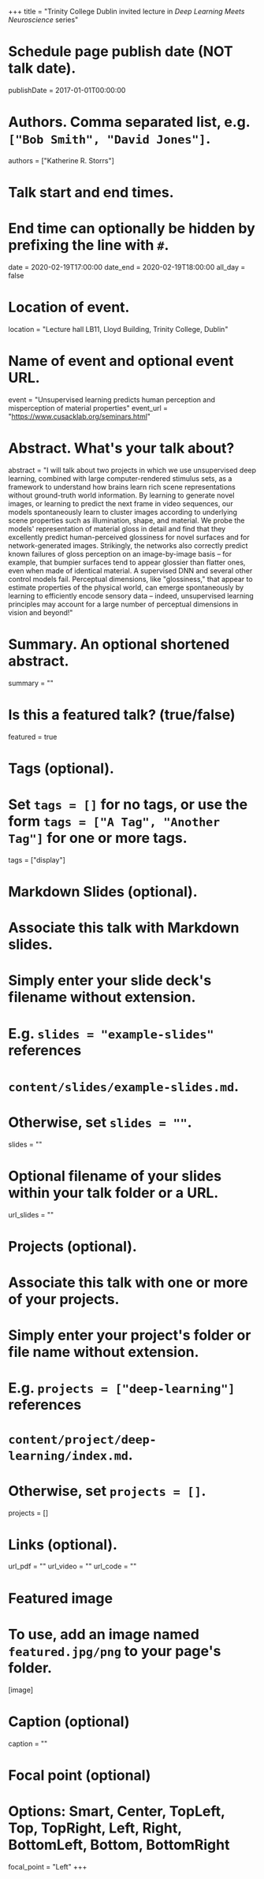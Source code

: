 +++
title = "Trinity College Dublin invited lecture in _Deep Learning Meets Neuroscience_ series"

# Schedule page publish date (NOT talk date).
publishDate = 2017-01-01T00:00:00

# Authors. Comma separated list, e.g. `["Bob Smith", "David Jones"]`.
authors = ["Katherine R. Storrs"]

# Talk start and end times.
#   End time can optionally be hidden by prefixing the line with `#`.
date = 2020-02-19T17:00:00
date_end = 2020-02-19T18:00:00
all_day = false

# Location of event.
location = "Lecture hall LB11, Lloyd Building, Trinity College, Dublin"

# Name of event and optional event URL.
event = "Unsupervised learning predicts human perception and misperception of material properties"
event_url = "https://www.cusacklab.org/seminars.html"

# Abstract. What's your talk about?
abstract = "I will talk about two projects in which we use unsupervised deep learning, combined with large computer-rendered stimulus sets, as a framework to understand how brains learn rich scene representations without ground-truth world information. By learning to generate novel images, or learning to predict the next frame in video sequences, our models spontaneously learn to cluster images according to underlying scene properties such as illumination, shape, and material. We probe the models' representation of material gloss in detail and find that they excellently predict human-perceived glossiness for novel surfaces and for network-generated images. Strikingly, the networks also correctly predict known failures of gloss perception on an image-by-image basis – for example, that bumpier surfaces tend to appear glossier than flatter ones, even when made of identical material. A supervised DNN and several other control models fail. Perceptual dimensions, like "glossiness," that appear to estimate properties of the physical world, can emerge spontaneously by learning to efficiently encode sensory data – indeed, unsupervised learning principles may account for a large number of perceptual dimensions in vision and beyond!"

# Summary. An optional shortened abstract.
summary = ""

# Is this a featured talk? (true/false)
featured = true

# Tags (optional).
#   Set `tags = []` for no tags, or use the form `tags = ["A Tag", "Another Tag"]` for one or more tags.
tags = ["display"]

# Markdown Slides (optional).
#   Associate this talk with Markdown slides.
#   Simply enter your slide deck's filename without extension.
#   E.g. `slides = "example-slides"` references 
#   `content/slides/example-slides.md`.
#   Otherwise, set `slides = ""`.
slides = ""

# Optional filename of your slides within your talk folder or a URL.
url_slides = ""

# Projects (optional).
#   Associate this talk with one or more of your projects.
#   Simply enter your project's folder or file name without extension.
#   E.g. `projects = ["deep-learning"]` references 
#   `content/project/deep-learning/index.md`.
#   Otherwise, set `projects = []`.
projects = []

# Links (optional).
url_pdf = ""
url_video = ""
url_code = ""

# Featured image
# To use, add an image named `featured.jpg/png` to your page's folder. 
[image]
  # Caption (optional)
  caption = ""

  # Focal point (optional)
  # Options: Smart, Center, TopLeft, Top, TopRight, Left, Right, BottomLeft, Bottom, BottomRight
  focal_point = "Left"
+++
